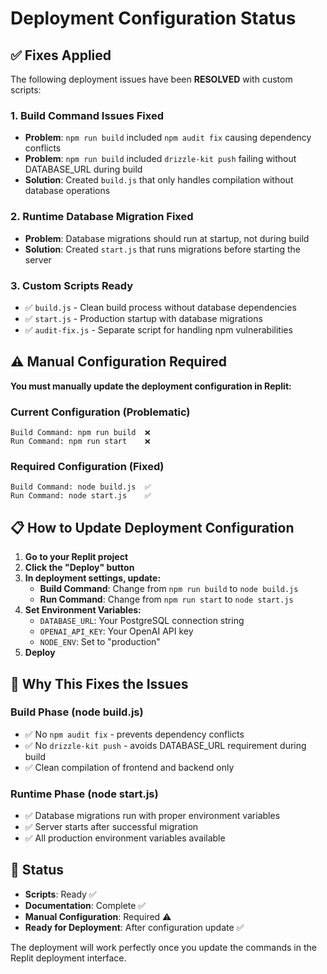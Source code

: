 # Deployment Configuration Status

## ✅ Fixes Applied

The following deployment issues have been **RESOLVED** with custom scripts:

### 1. Build Command Issues Fixed
- **Problem**: `npm run build` included `npm audit fix` causing dependency conflicts
- **Problem**: `npm run build` included `drizzle-kit push` failing without DATABASE_URL during build
- **Solution**: Created `build.js` that only handles compilation without database operations

### 2. Runtime Database Migration Fixed  
- **Problem**: Database migrations should run at startup, not during build
- **Solution**: Created `start.js` that runs migrations before starting the server

### 3. Custom Scripts Ready
- ✅ `build.js` - Clean build process without database dependencies
- ✅ `start.js` - Production startup with database migrations
- ✅ `audit-fix.js` - Separate script for handling npm vulnerabilities

## ⚠️ Manual Configuration Required

**You must manually update the deployment configuration in Replit:**

### Current Configuration (Problematic)
```
Build Command: npm run build  ❌
Run Command: npm run start    ❌
```

### Required Configuration (Fixed)
```
Build Command: node build.js  ✅
Run Command: node start.js    ✅
```

## 📋 How to Update Deployment Configuration

1. **Go to your Replit project**
2. **Click the "Deploy" button**
3. **In deployment settings, update:**
   - **Build Command**: Change from `npm run build` to `node build.js`
   - **Run Command**: Change from `npm run start` to `node start.js`
4. **Set Environment Variables:**
   - `DATABASE_URL`: Your PostgreSQL connection string
   - `OPENAI_API_KEY`: Your OpenAI API key
   - `NODE_ENV`: Set to "production"
5. **Deploy**

## 🎯 Why This Fixes the Issues

### Build Phase (node build.js)
- ✅ No `npm audit fix` - prevents dependency conflicts
- ✅ No `drizzle-kit push` - avoids DATABASE_URL requirement during build
- ✅ Clean compilation of frontend and backend only

### Runtime Phase (node start.js)  
- ✅ Database migrations run with proper environment variables
- ✅ Server starts after successful migration
- ✅ All production environment variables available

## 🚀 Status
- **Scripts**: Ready ✅
- **Documentation**: Complete ✅  
- **Manual Configuration**: Required ⚠️
- **Ready for Deployment**: After configuration update ✅

The deployment will work perfectly once you update the commands in the Replit deployment interface.